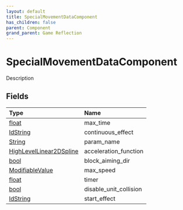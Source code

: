 ```yaml
---
layout: default
title: SpecialMovementDataComponent
has_children: false
parent: Component
grand_parent: Game Reflection
---
```

# SpecialMovementDataComponent
Description 

## Fields
| Type | Name |
|:-------------|:--------------|
| [float](/game-reflection/components/float.md) | max_time |
| [IdString](/game-reflection/components/id_string.md) | continuous_effect |
| [String](/game-reflection/components/string.md) | param_name |
| [HighLevelLinear2DSpline](/game-reflection/components/high_level_linear2_d_spline.md) | acceleration_function |
| [bool](/game-reflection/components/bool.md) | block_aiming_dir |
| [ModifiableValue](/game-reflection/classes/modifiable_value.md) | max_speed |
| [float](/game-reflection/components/float.md) | timer |
| [bool](/game-reflection/components/bool.md) | disable_unit_collision |
| [IdString](/game-reflection/components/id_string.md) | start_effect |
